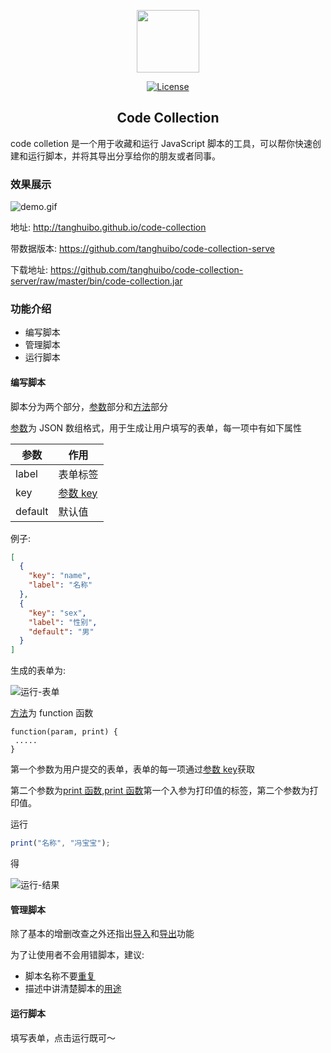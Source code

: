 <p align="center"><a href="http://tanghuibo.github.io/code-collection" target="_blank" rel="noopener noreferrer"><img width="100" src="./doc/favicon.ico"></a></p>

<p align="center">
  <a href="#"><img src="https://img.shields.io/npm/l/vue.svg" alt="License"></a>
  <br>
</p>

<h2 align="center">Code Collection</h2>

code colletion 是一个用于收藏和运行 JavaScript 脚本的工具，可以帮你快速创建和运行脚本，并将其导出分享给你的朋友或者同事。

### 效果展示

![demo.gif](./doc/demo.gif)

地址: http://tanghuibo.github.io/code-collection

带数据版本: https://github.com/tanghuibo/code-collection-serve

下载地址: https://github.com/tanghuibo/code-collection-server/raw/master/bin/code-collection.jar

### 功能介绍

- 编写脚本
- 管理脚本
- 运行脚本

#### 编写脚本

脚本分为两个部分，[参数](#编写脚本)部分和[方法](#编写脚本)部分

[参数](#编写脚本)为 JSON 数组格式，用于生成让用户填写的表单，每一项中有如下属性

| 参数    | 作用                  |
| ------- | --------------------- |
| label   | 表单标签              |
| key     | [参数 key](#编写脚本) |
| default | 默认值                |

例子:

```json
[
  {
    "key": "name",
    "label": "名称"
  },
  {
    "key": "sex",
    "label": "性别",
    "default": "男"
  }
]
```

生成的表单为:

![运行-表单](./doc/运行-表单.png)

[方法](#编写脚本)为 function 函数

```javas
function(param, print) {
 .....
}
```

第一个参数为用户提交的表单，表单的每一项通过[参数 key](#编写脚本)获取

第二个参数为[print 函数](#编写脚本),[print 函数](#编写脚本)第一个入参为打印值的标签，第二个参数为打印值。

运行

```javascript
print("名称", "冯宝宝");
```

得

![运行-结果](./doc/运行-结果.png)

#### 管理脚本

除了基本的增删改查之外还指出[导入](#管理脚本)和[导出](#管理脚本)功能

为了让使用者不会用错脚本，建议:

- 脚本名称不要[重复](#管理脚本)
- 描述中讲清楚脚本的[用途](#管理脚本)

#### 运行脚本

填写表单，点击运行既可～

